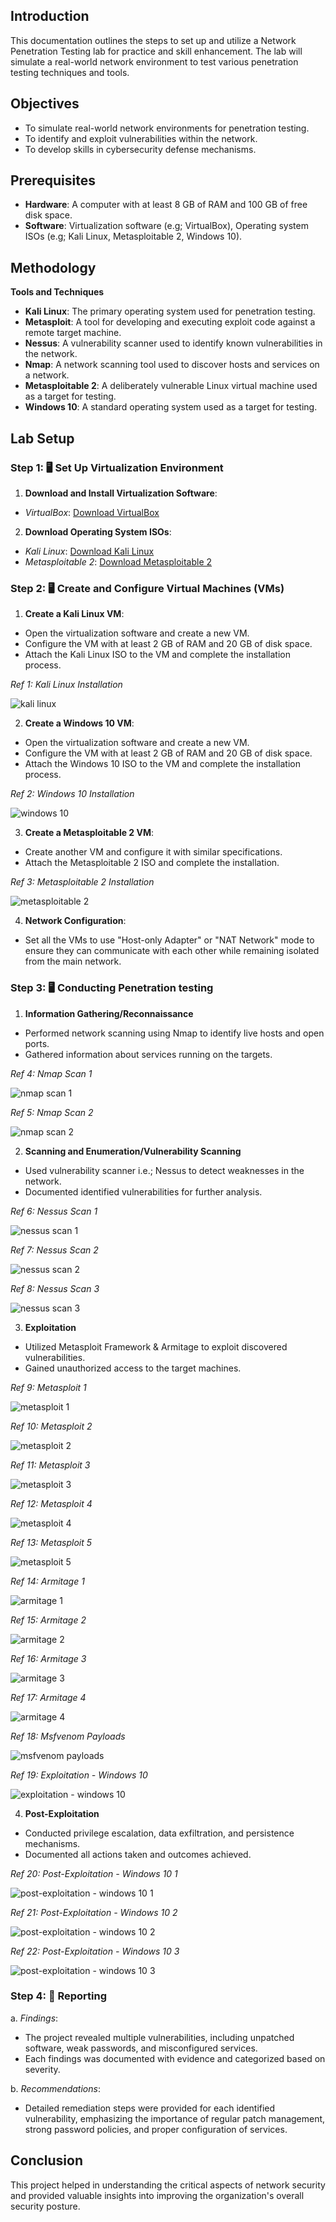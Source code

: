 ## Introduction

This documentation outlines the steps to set up and utilize a Network Penetration Testing lab for practice and skill enhancement. The lab will simulate a real-world network environment to test various penetration testing techniques and tools.

## Objectives

- To simulate real-world network environments for penetration testing.
- To identify and exploit vulnerabilities within the network.
- To develop skills in cybersecurity defense mechanisms.

## Prerequisites

- **Hardware**: A computer with at least 8 GB of RAM and 100 GB of free disk space.
- **Software**: Virtualization software (e.g; VirtualBox), Operating system ISOs (e.g; Kali Linux, Metasploitable 2, Windows 10).

## Methodology
**Tools and Techniques**

- **Kali Linux**: The primary operating system used for penetration testing.
- **Metasploit**: A tool for developing and executing exploit code against a remote target machine.
- **Nessus**: A vulnerability scanner used to identify known vulnerabilities in the network.
- **Nmap**: A network scanning tool used to discover hosts and services on a network.
- **Metasploitable 2**: A deliberately vulnerable Linux virtual machine used as a target for testing.
- **Windows 10**: A standard operating system used as a target for testing.

## Lab Setup

### Step 1: 🖥️ Set Up Virtualization Environment

1. **Download and Install Virtualization Software**:
- *VirtualBox*: [Download VirtualBox](https://www.virtualbox.org/)

2. **Download Operating System ISOs**:
- *Kali Linux*: [Download Kali Linux](https://www.kali.org/)
- *Metasploitable 2*: [Download Metasploitable 2](https://sourceforge.net/projects/metasploitable2/)

### Step 2: 🖥️ Create and Configure Virtual Machines (VMs)

1. **Create a Kali Linux VM**:
- Open the virtualization software and create a new VM.
- Configure the VM with at least 2 GB of RAM and 20 GB of disk space.
- Attach the Kali Linux ISO to the VM and complete the installation process.

*Ref 1: Kali Linux Installation*

![kali linux](images/image1.png)

2. **Create a Windows 10 VM**:
- Open the virtualization software and create a new VM.
- Configure the VM with at least 2 GB of RAM and 20 GB of disk space.
- Attach the Windows 10 ISO to the VM and complete the installation process.

*Ref 2: Windows 10 Installation*

![windows 10](images/image2.png)

3. **Create a Metasploitable 2 VM**:
- Create another VM and configure it with similar specifications.
- Attach the Metasploitable 2 ISO and complete the installation.

*Ref 3: Metasploitable 2 Installation*

![metasploitable 2](images/image3.png)

4. **Network Configuration**:
- Set all the VMs to use "Host-only Adapter" or "NAT Network" mode to ensure they can communicate with each other while remaining isolated from the main network.

### Step 3: 🖥️ Conducting Penetration testing

1. **Information Gathering/Reconnaissance**
- Performed network scanning using Nmap to identify live hosts and open ports.
- Gathered information about services running on the targets.

*Ref 4: Nmap Scan 1*

![nmap scan 1](images/image4.png)

*Ref 5: Nmap Scan 2*

![nmap scan 2](images/image5.png)

2. **Scanning and Enumeration/Vulnerability Scanning**
- Used vulnerability scanner i.e.; Nessus to detect weaknesses in the network.
- Documented identified vulnerabilities for further analysis.

*Ref 6: Nessus Scan 1*

![nessus scan 1](images/image6.png)

*Ref 7: Nessus Scan 2*

![nessus scan 2](images/image7.png)

*Ref 8: Nessus Scan 3*

![nessus scan 3](images/image8.png)

3. **Exploitation**
- Utilized Metasploit Framework & Armitage to exploit discovered vulnerabilities.
- Gained unauthorized access to the target machines.

*Ref 9: Metasploit 1*

![metasploit 1](images/image9.png)

*Ref 10: Metasploit 2*

![metasploit 2](images/image10.png)

*Ref 11: Metasploit 3*

![metasploit 3](images/image11.png)

*Ref 12: Metasploit 4*

![metasploit 4](images/image12.png)

*Ref 13: Metasploit 5*

![metasploit 5](images/image13.png)

*Ref 14: Armitage 1*

![armitage 1](images/image14.png)

*Ref 15: Armitage 2*

![armitage 2](images/image15.png)

*Ref 16: Armitage 3*

![armitage 3](images/image16.png)

*Ref 17: Armitage 4*

![armitage 4](images/image17.png)

*Ref 18: Msfvenom Payloads*

![msfvenom payloads](images/image18.png)

*Ref 19: Exploitation - Windows 10*

![exploitation - windows 10](images/image19.png)

4. **Post-Exploitation**
- Conducted privilege escalation, data exfiltration, and persistence mechanisms.
- Documented all actions taken and outcomes achieved.

*Ref 20: Post-Exploitation - Windows 10 1*

![post-exploitation - windows 10 1](images/image20.png)

*Ref 21: Post-Exploitation - Windows 10 2*

![post-exploitation - windows 10 2](images/image21.png)

*Ref 22: Post-Exploitation - Windows 10 3*

![post-exploitation - windows 10 3](images/image22.png)

### Step 4: 📘 Reporting

a. *Findings*:
- The project revealed multiple vulnerabilities, including unpatched software, weak passwords, and misconfigured services.
- Each findings was documented with evidence and categorized based on severity.

b. *Recommendations*:
- Detailed remediation steps were provided for each identified vulnerability, emphasizing the importance of regular patch management, strong password policies, and proper configuration of services.

## Conclusion

This project helped in understanding the critical aspects of network security and provided valuable insights into improving the organization's overall security posture.
